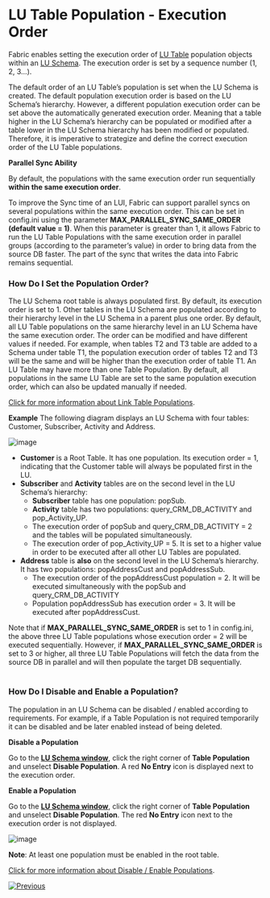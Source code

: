 # LU Table Population - Execution Order

Fabric enables setting the execution order of [LU Table](https://github.com/k2view-academy/K2View-Academy/blob/master/articles/06_LU_tables/01_LU_tables_overview.md) population objects within an [LU Schema](https://github.com/k2view-academy/K2View-Academy/blob/master/articles/03_logical_units/03_LU_schema_window.md). The execution order is set by a sequence number (1, 2, 3…).

The default order of an LU Table’s population is set when the LU Schema is created. The default population execution order is based on the LU Schema’s hierarchy. However, a different population execution order can be set above the automatically generated execution order. Meaning that a table higher in the LU Schema’s hierarchy can be populated or modified after a table lower in the LU Schema hierarchy has been modified or populated. Therefore, it is imperative to strategize and define the correct execution order of the LU Table populations.

**Parallel Sync Ability**

By default, the populations with the same execution order run sequentially **within the same execution order**.

To improve the Sync time of an LUI, Fabric can support parallel syncs on several populations within the same execution order. This can be set in config.ini using the parameter **MAX_PARALLEL_SYNC_SAME_ORDER (default value = 1)**. When this parameter is greater than 1, it allows Fabric to run the LU Table Populations with the same execution order in parallel groups (according to the parameter’s value) in order to bring data from the source DB faster. The part of the sync that writes the data into Fabric remains sequential.

### How Do I Set the Population Order?

The LU Schema root table is always populated first. By default, its execution order is set to 1. Other tables in the LU Schema are populated according to their hierarchy level in the LU Schema in a parent plus one order.
By default, all LU Table populations on the same hierarchy level in an LU Schema have the same execution order. The order can be modified and have different values if needed. For example, when tables T2 and T3 table are added to a Schema under table T1, the population execution order of tables T2 and T3 will be the same and will be higher than the execution order of table T1.
An LU Table may have more than one Table Population. By default, all populations in the same LU Table are set to the same population execution order, which can also be updated manually if needed. 

[Click for more information about Link Table Populations](https://github.com/k2view-academy/K2View-Academy/blob/master/articles/07_table_population/01_table_population_overview.md).

**Example**
The following diagram displays an LU Schema with four tables: Customer, Subscriber, Activity and Address.


![image](https://github.com/k2view-academy/K2View-Academy/blob/master/articles/07_table_population/images/07_13_01_screen.png)

*	**Customer** is a Root Table. It has one population. Its execution order = 1, indicating that the Customer table will always be populated first in the LU.
*	**Subscriber** and **Activity** tables are on the second level in the LU Schema’s hierarchy: 
    *	**Subscriber** table has one population: popSub. 
    *	**Activity** table has two populations: query_CRM_DB_ACTIVITY and pop_Activity_UP. 
    *	The execution order of popSub and query_CRM_DB_ACTIVITY = 2 and the tables will be populated simultaneously.
    *	The execution order of pop_Activity_UP = 5. It is set to a higher value in order to be executed after all other LU Tables are populated.
*	**Address** table is **also** on the second level in the LU Schema’s hierarchy. It has two populations: popAddressCust and popAddressSub. 
    *	The execution order of the popAddressCust population = 2. It will be executed simultaneously with the popSub and query_CRM_DB_ACTIVITY
    *	Population popAddressSub has execution order = 3. It will be executed after popAddressCust.

Note that if **MAX_PARALLEL_SYNC_SAME_ORDER** is set to 1 in config.ini, the above three LU Table populations whose execution order = 2 will be executed sequentially. However, if **MAX_PARALLEL_SYNC_SAME_ORDER** is set to 3 or higher, all three LU Table Populations will fetch the data from the source DB in parallel and will then populate the target DB sequentially.  
 
### How Do I Disable and Enable a Population? 
The population in an LU Schema can be disabled / enabled according to requirements. For example, if a Table Population is not required temporarily it can be disabled and be later enabled instead of being deleted. 

**Disable a Population**

Go to the [**LU Schema window**](https://github.com/k2view-academy/K2View-Academy/blob/master/articles/03_logical_units/03_LU_schema_window.md),  click the right corner of **Table Population** and unselect **Disable Population**. A red **No Entry** icon is displayed next to the execution order.

**Enable a Population**

Go to the [**LU Schema window**](https://github.com/k2view-academy/K2View-Academy/blob/master/articles/03_logical_units/03_LU_schema_window.md), click the right corner of **Table Population** and unselect **Disable Population**. The red **No Entry** icon next to the execution order is not displayed.

![image](https://github.com/k2view-academy/K2View-Academy/blob/master/articles/07_table_population/images/07_13_02_screen2.png)

**Note**: At least one population must be enabled in the root table.

[Click for more information about Disable / Enable Populations](https://github.com/k2view-academy/K2View-Academy/blob/master/articles/03_logical_units/13_disable_enable_populations_in_schema.md).

[![Previous](https://github.com/k2view-academy/K2View-Academy/blob/master/articles/images/Previous.png)](https://github.com/k2view-academy/K2View-Academy/blob/master/articles/07_table_population/12_table_population_diagram_outline.md)
